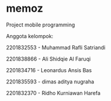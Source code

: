 # memoz
Project mobile programming

Anggota kelompok:

2201832553 - Muhammad Rafli Satriandi

2201838866 - Ali Shidqie Al Faruqi

2201834716 - Leonardus Ansis Bas

2201835593 - dimas aditya nugraha

2201832370 - Ridho Kurniawan Harefa

